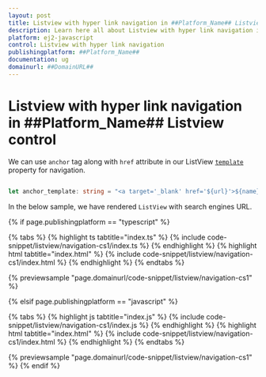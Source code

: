 ```yaml
---
layout: post
title: Listview with hyper link navigation in ##Platform_Name## Listview control | Syncfusion
description: Learn here all about Listview with hyper link navigation in Syncfusion ##Platform_Name## Listview control of Syncfusion Essential JS 2 and more.
platform: ej2-javascript
control: Listview with hyper link navigation 
publishingplatform: ##Platform_Name##
documentation: ug
domainurl: ##DomainURL##
---
```


# Listview with hyper link navigation in ##Platform_Name## Listview control

We can use `anchor` tag along with `href` attribute in our ListView [`template`](../../api/list-view/#template) property for navigation.

```ts

let anchor_template: string = "<a target='_blank' href='${url}'>${name}</a>";

```

In the below sample, we have rendered `ListView` with search engines URL.

{% if page.publishingplatform == "typescript" %}

 {% tabs %}
{% highlight ts tabtitle="index.ts" %}
{% include code-snippet/listview/navigation-cs1/index.ts %}
{% endhighlight %}
{% highlight html tabtitle="index.html" %}
{% include code-snippet/listview/navigation-cs1/index.html %}
{% endhighlight %}
{% endtabs %}
        
{% previewsample "page.domainurl/code-snippet/listview/navigation-cs1" %}

{% elsif page.publishingplatform == "javascript" %}

{% tabs %}
{% highlight js tabtitle="index.js" %}
{% include code-snippet/listview/navigation-cs1/index.js %}
{% endhighlight %}
{% highlight html tabtitle="index.html" %}
{% include code-snippet/listview/navigation-cs1/index.html %}
{% endhighlight %}
{% endtabs %}

{% previewsample "page.domainurl/code-snippet/listview/navigation-cs1" %}
{% endif %}
